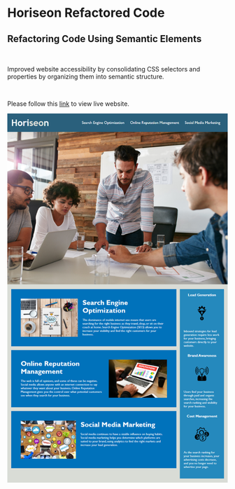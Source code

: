 # Horiseon Refactored Code 

## Refactoring Code Using Semantic Elements

<br>

Improved website accessibility by consolidating CSS selectors and properties by organizing them into semantic structure.

<br>

Please follow this [link](https://faithelizagreen.github.io/code_refactor/) to view live website.


![screenshot](./assets/images/screenshot.png)
